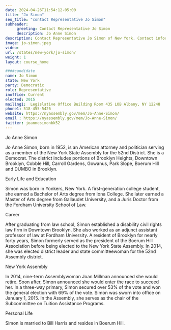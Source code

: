 ```yaml
---
date: 2024-04-26T11:54:12-05:00
title: "Jo Simon"
seo_title: "contact Representative Jo Simon"
subheader:
     greeting: Contact Representative Jo Simon
     description: Jo Anne Simon
description: Contact Representative Jo Simon of New York. Contact information for Jo Simon includes email address, phone number, and mailing address.
image: jo-simon.jpeg
video:
url: /states/new-york/jo-simon/
weight: 1
layout: course_home

####candidate
name: Jo Simon
state: New York
party: Democratic
role: Representative
inoffice: Current
elected: 2015
mailing1:  Legislative Office Building Room 435 LOB Albany, NY 12248
phone1: 518-455-5426
website: https://nyassembly.gov/mem/Jo-Anne-Simon/
email : https://nyassembly.gov/mem/Jo-Anne-Simon/
twitter: joannesimonbk52
---
```

Jo Anne Simon

Jo Anne Simon, born in 1952, is an American attorney and politician serving as a member of the New York State Assembly for the 52nd District. She is a Democrat. The district includes portions of Brooklyn Heights, Downtown Brooklyn, Cobble Hill, Carroll Gardens, Gowanus, Park Slope, Boerum Hill and DUMBO in Brooklyn.

Early Life and Education

Simon was born in Yonkers, New York. A first-generation college student, she earned a Bachelor of Arts degree from Iona College. She later earned a Master of Arts degree from Gallaudet University, and a Juris Doctor from the Fordham University School of Law.

Career

After graduating from law school, Simon established a disability civil rights law firm in Downtown Brooklyn. She also worked as an adjunct assistant professor of law at Fordham University. A resident of Brooklyn for nearly forty years, Simon formerly served as the president of the Boerum Hill Association before being elected to the New York State Assembly. In 2014, she was elected district leader and state committeewoman for the 52nd Assembly district.

New York Assembly

In 2014, nine-term Assemblywoman Joan Millman announced she would retire. Soon after, Simon announced she would enter the race to succeed her. In a three-way primary, Simon secured over 53% of the vote and won the general election with 69% of the vote. Simon was sworn into office on January 1, 2015. In the Assembly, she serves as the chair of the Subcommittee on Tuition Assistance Programs.

Personal Life

Simon is married to Bill Harris and resides in Boerum Hill.
